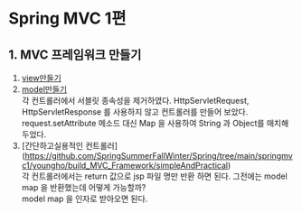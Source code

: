 # Spring MVC 1편

## 1. MVC 프레임워크 만들기

  1. [view만들기](https://github.com/SpringSummerFallWinter/Spring/tree/main/springmvc1/youngho/build_MVC_Framework/addView)
  2. [model만들기](https://github.com/SpringSummerFallWinter/Spring/tree/main/springmvc1/youngho/build_MVC_Framework/addModel)   
   각 컨트롤러에서 서블릿 종속성을 제거하였다. HttpServletRequest, HttpServletResponse 를 사용하지 않고 컨트롤러를 만들어 보았다. 
  request.setAttribute 메소드 대신 Map 을 사용하여 String 과 Object를 매치해두었다. 
  3. [간단하고실용적인 컨트롤러] (https://github.com/SpringSummerFallWinter/Spring/tree/main/springmvc1/youngho/build_MVC_Framework/simpleAndPractical)   
    각 컨트롤러에서는 return 값으로 jsp 파일 명만 반환 하면 된다. 그전에는 model map 을 반환했는데 어떻게 가능할까?   
    model map 을 인자로 받아오면 된다. 
